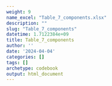 ```yaml
---
weight: 9
name_excel: "Table_7_components.xlsx"
description: ""
slug: "Table_7_components"
datetime: 1.7122384e+09
title: Table_7_components
author: ''
date: '2024-04-04'
categories: []
tags: []
archetype: codebook
output: html_document
---
```


<div class="tabcontent"></div>
